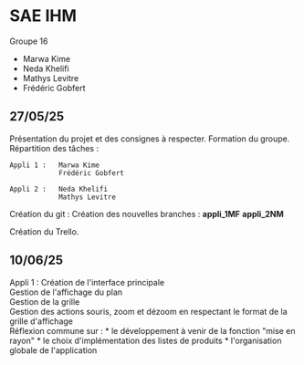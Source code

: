 # SAE IHM

Groupe 16  

* Marwa Kime  
* Neda Khelifi  
* Mathys Levitre  
* Frédéric Gobfert  


## 27/05/25  
Présentation du projet et des consignes à respecter.
Formation du groupe.
Répartition des tâches :

    Appli 1 :   Marwa Kime
                Frédéric Gobfert
                
    Appli 2 :   Neda Khelifi
                Mathys Levitre

Création du git :
    Création des nouvelles branches : 
        **appli_1MF**
        **appli_2NM**

Création du Trello.

                
## 10/06/25  
Appli 1 :
Création de l'interface principale  
Gestion de l'affichage du plan  
Gestion de la grille  
Gestion des actions souris, zoom et dézoom en respectant le format de la grille d'affichage  
Réflexion commune sur :
    * le développement à venir de la fonction "mise en rayon"
    * le choix d'implémentation des listes de produits
    * l'organisation globale de l'application













